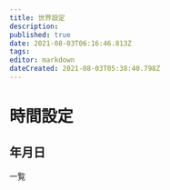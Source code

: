 ```yaml
---
title: 世界設定
description: 
published: true
date: 2021-08-03T06:16:46.813Z
tags: 
editor: markdown
dateCreated: 2021-08-03T05:38:40.798Z
---
```


# 時間設定
## 年月日
一覧